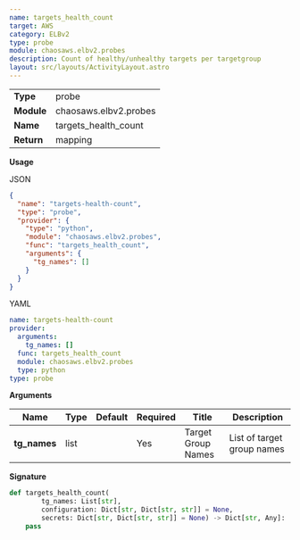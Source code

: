 ```yaml
---
name: targets_health_count
target: AWS
category: ELBv2
type: probe
module: chaosaws.elbv2.probes
description: Count of healthy/unhealthy targets per targetgroup
layout: src/layouts/ActivityLayout.astro
---
```


|            |                       |
| ---------- | --------------------- |
| **Type**   | probe                 |
| **Module** | chaosaws.elbv2.probes |
| **Name**   | targets_health_count  |
| **Return** | mapping               |

**Usage**

JSON

```json
{
  "name": "targets-health-count",
  "type": "probe",
  "provider": {
    "type": "python",
    "module": "chaosaws.elbv2.probes",
    "func": "targets_health_count",
    "arguments": {
      "tg_names": []
    }
  }
}
```

YAML

```yaml
name: targets-health-count
provider:
  arguments:
    tg_names: []
  func: targets_health_count
  module: chaosaws.elbv2.probes
  type: python
type: probe
```

**Arguments**

| Name         | Type | Default | Required | Title              | Description                |
| ------------ | ---- | ------- | -------- | ------------------ | -------------------------- |
| **tg_names** | list |         | Yes      | Target Group Names | List of target group names |

**Signature**

```python
def targets_health_count(
        tg_names: List[str],
        configuration: Dict[str, Dict[str, str]] = None,
        secrets: Dict[str, Dict[str, str]] = None) -> Dict[str, Any]:
    pass

```
